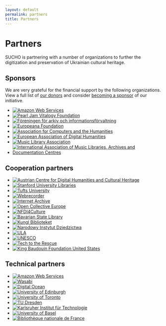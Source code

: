 ```yaml
---
layout: default
permalink: partners
title: Partners
---
```




# Partners

SUCHO is partnering with a number of organizations to further the digitization and preservation of Ukrainian cultural heritage.

## Sponsors
We are very grateful for the financial support by the following organizations. View a full list of [our donors](https://opencollective.com/sucho) and consider [becoming a sponsor](https://opencollective.com/sucho/) of our initiative.

<ul class="list-style-none logo-list">
  <li class="d-inline-block mr-6">
    <a href="https://aws.amazon.com"><img alt="Amazon Web Services" src="/assets/images/aws-logo.svg"></a>
  </li>
  <li class="d-inline-block mr-6">
    <a href="https://pearljam.com/vitalogy"><img alt="Pearl Jam Vitalogy Foundation" src="/assets/images/vitalogy-logo-round.png"></a>
  </li>
  <li class="d-inline-block mr-6">
    <a href="https://fai.nu/summary-in-english/"><img alt="Föreningen för arkiv och informationsförvaltning" src="/assets/images/fai_logo.png"></a>
  </li>
  <li class="d-inline-block mr-6">
    <a href="https://pro.europeana.eu/about-us/foundation"><img alt="Europeana Foundation" src="/assets/images/europeana-logo.png"></a>
  </li>
  <li class="d-inline-block mr-6">
    <a href="https://ach.org/"><img alt="Association for Computers and the Humanities" src="/assets/images/ach-logo.png"></a>
  </li>
  <li class="d-inline-block mr-6">
    <a href="https://eadh.org/"><img alt="European Association of Digital Humanities" src="/assets/images/eadh-logo.png"></a>
  </li>
  <li class="d-inline-block mr-6">
    <a href="https://www.musiclibraryassoc.org/"><img alt="Music Library Association" src="/assets/images/mla_logo.png"></a>
  </li>
   <li class="d-inline-block mr-6">
    <a href="https://www.iaml.info/"><img alt="International Association of Music Libraries, Archives and Documentation Centres" src="/assets/images/iaml_logo.png"></a>
  </li>
</ul>

## Cooperation partners

<ul class="list-style-none logo-list">
  <li class="d-inline-block mr-6">
    <a href="https://www.oeaw.ac.at/acdh/"><img alt="Austrian Centre for Digital Humanities and Cultural Heritage" src="/assets/images/acdh-ch-logo.svg"></a>
  </li>
  <li class="d-inline-block mr-6">
    <a href="https://library.stanford.edu/"><img alt="Stanford University Libraries" src="/assets/images/stanford-libraries-logo.svg"></a>
  </li>
  <li class="d-inline-block mr-6">
    <a href="https://www.tufts.edu/"><img alt="Tufts University" src="/assets/images/tufts-logo.svg"></a>
  </li>
  <li class="d-inline-block mr-6">
    <a href="https://www.webrecorder.net"><img alt="Webrecorder" src="/assets/images/webrecorder-logo.svg"></a>
  </li>
  <li class="d-inline-block mr-6">
    <a href="https://archive.org/"><img alt="Internet Archive" src="/assets/images/ia-logo.svg"></a>
  </li>
  <li class="d-inline-block mr-6">
    <a href="https://opencollective.com/sucho/"><img alt="Open Collective Europe" src="/assets/images/oce-logo.png"></a>
  </li>
  <li class="d-inline-block mr-6">
    <a href="https://nfdi4culture.de/"><img alt="NFDI4Culture" src="/assets/images/nfdi4culture-logo.svg"></a>
  </li>
  <li class="d-inline-block mr-6">
    <a href="https://www.bsb-muenchen.de/"><img alt="Bavarian State Library" src="/assets/images/bsb-logo.svg"></a>
  </li>
  <li class="d-inline-block mr-6">
    <a href="https://www.kb.se/in-english.html"><img alt="Kungl Biblioteket" src="/assets/images/KB-logo.png"></a>
  </li>
  <li class="d-inline-block mr-6">
    <a href="https://nid.pl"><img alt="Narodowy Instytut Dziedzictwa" src="/assets/images/nid-logo.png"></a>
  </li>
  <li class="d-inline-block mr-6">
    <a href="https://ula.org.ua/en/"><img alt="ULA" src="/assets/images/ula-logo.png"></a>
  </li>
  <li class="d-inline-block mr-6">
    <a href="https://www.unesco.org/"><img alt="UNESCO" src="/assets/images/unesco-logo.svg"></a>
  </li>
  <li class="d-inline-block mr-6">
    <a href="https://www.techtotherescue.org/"><img alt="Tech to the Rescue" src="/assets/images/tttr-logo.svg"></a>
  </li>
  <li class="d-inline-block mr-6">
    <a href="https://kbfus.org/"><img alt="King Baudouin Foundation United States" src="/assets/images/kbfus-logo.svg"></a>
  </li>
</ul>

## Technical partners

<ul class="list-style-none logo-list">
  <li class="d-inline-block mr-6">
    <a href="https://aws.amazon.com"><img alt="Amazon Web Services" src="/assets/images/aws-logo.svg"></a>
  </li>
  <li class="d-inline-block mr-6">
    <a href="https://www.wasabi.com"><img alt="Wasabi" src="/assets/images/wasabi-logo.svg"></a>
  </li>
  <li class="d-inline-block mr-6">
    <a href="https://www.digitalocean.com/"><img alt="Digital Ocean" src="/assets/images/digitalocean-logo.svg"></a>
  </li>
  <li class="d-inline-block mr-6">
    <a href="https://www.ed.ac.uk/"><img alt="University of Edinburgh" src="/assets/images/uni-edinburgh-logo.svg"></a>
  </li>
  <li class="d-inline-block mr-6">
    <a href="https://www.utoronto.ca/"><img alt="University of Toronto" src="/assets/images/uni-toronto.svg"></a>
  </li>
  <li class="d-inline-block mr-6">
    <a href="https://tu-dresden.de/"><img alt="TU Dresden" src="/assets/images/tu-dresden-logo.svg"></a>
  </li>
  <li class="d-inline-block mr-6">
    <a href="https://www.kit.edu/"><img alt="Karlsruher Institut für Technologie" src="/assets/images/kit-logo.svg"></a>
  </li>
  <li class="d-inline-block mr-6">
    <a href="https://www.unibas.ch/"><img alt="University of Basel" src="/assets/images/uni-basel.svg"></a>
  </li>
  <li class="d-inline-block mr-6">
    <a href="https://www.bnf.fr/"><img alt="Bibliothèque nationale de France" src="/assets/images/bnf-logo.svg"></a>
  </li>
</ul>
